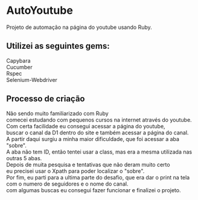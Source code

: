 # AutoYoutube
Projeto de automação na página do youtube usando Ruby.

## Utilizei as seguintes gems:

Capybara \
Cucumber \
Rspec \
Selenium-Webdriver

## Processo de criação

Não sendo muito familiarizado com Ruby \
comecei estudando com pequenos cursos na internet através do youtube. \
Com certa facilidade eu consegui acessar a página do youtube, \
buscar o canal da D1 dentro do site e também acessar a página do canal. \
A partir daqui surgiu a minha maior dificuldade, que foi acessar a aba "sobre". \
A aba não tem ID, então tentei usar a class, mas era a mesma utilizada nas outras 5 abas. \
Depois de muita pesquisa e tentativas que não deram muito certo \
eu precisei usar o Xpath para poder localizar o "sobre". \
Por fim, eu parti para a ultima parte do desafio, que era dar o print na tela \
com o numero de seguidores e o nome do canal. \
com algumas buscas eu consegui fazer funcionar e finalizei o projeto.
